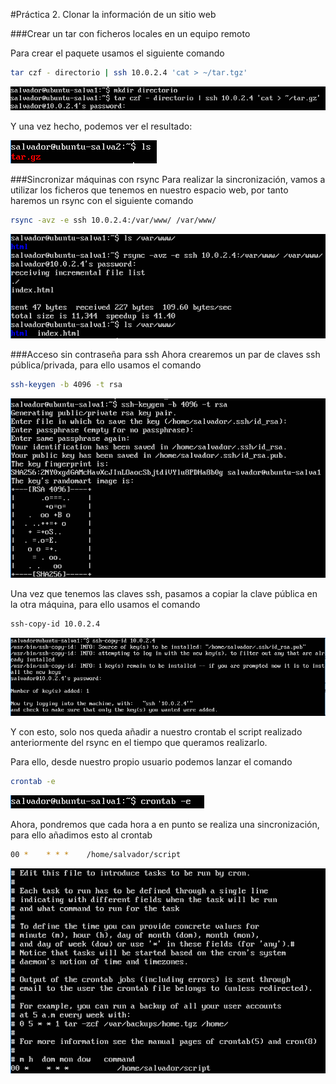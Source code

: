 #Práctica 2. Clonar la información de un sitio web

###Crear un tar con ficheros locales en un equipo remoto

Para crear el paquete usamos el siguiente comando
 
```bash
tar czf - directorio | ssh 10.0.2.4 'cat > ~/tar.tgz'
```
![Captura de la creación del paquete](./images/tar.PNG "Creación del paquete")

Y una vez hecho, podemos ver el resultado:

![Captura del resultado de la creación](./images/tar-resultado.PNG "Realización de la copia")

###Sincronizar máquinas con rsync
Para realizar la sincronización, vamos a utilizar los ficheros que tenemos en nuestro espacio web, por tanto haremos un rsync con el siguiente comando

```bash
rsync -avz -e ssh 10.0.2.4:/var/www/ /var/www/ 
```

![Captura de la sincronización](./images/rsync.PNG "Creación de la sincronización")

###Acceso sin contraseña para ssh
Ahora crearemos un par de claves ssh pública/privada, para ello usamos el comando
```bash
ssh-keygen -b 4096 -t rsa 
```

![Captura de la creación de claves ssh](./images/ssh-keygen.PNG "Creación de las claves ssh")

Una vez que tenemos las claves ssh, pasamos a copiar la clave pública en la otra máquina, para ello usamos el comando
```bash
ssh-copy-id 10.0.2.4
```

![Captura de la creación de claves ssh](./images/ssh-copy-id.PNG "Creación de las claves ssh")

Y con esto, solo nos queda añadir a nuestro crontab el script realizado anteriormente del rsync en el tiempo que queramos realizarlo.

Para ello, desde nuestro propio usuario podemos lanzar el comando
```bash
crontab -e
```

![Captura de la apertura del crontab](./images/crontab.PNG "Apertura del crontab")

Ahora, pondremos que cada hora a en punto se realiza una sincronización, para ello añadimos esto al crontab
```bash
00 *    * * *    /home/salvador/script
```

![Captura del crontab](./images/crontab-script.PNG "Crontab")

